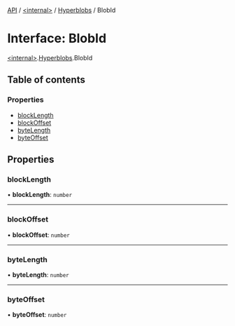 [API](../README.md) / [\<internal\>](../modules/internal_.md) / [Hyperblobs](../modules/internal_.Hyperblobs.md) / BlobId

# Interface: BlobId

[\<internal\>](../modules/internal_.md).[Hyperblobs](../modules/internal_.Hyperblobs.md).BlobId

## Table of contents

### Properties

- [blockLength](internal_.Hyperblobs.BlobId.md#blocklength)
- [blockOffset](internal_.Hyperblobs.BlobId.md#blockoffset)
- [byteLength](internal_.Hyperblobs.BlobId.md#bytelength)
- [byteOffset](internal_.Hyperblobs.BlobId.md#byteoffset)

## Properties

### blockLength

• **blockLength**: `number`

___

### blockOffset

• **blockOffset**: `number`

___

### byteLength

• **byteLength**: `number`

___

### byteOffset

• **byteOffset**: `number`
